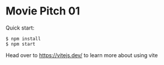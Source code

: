 # Movie Pitch 01

Quick start:

```
$ npm install
$ npm start
````

Head over to https://vitejs.dev/ to learn more about using vite

